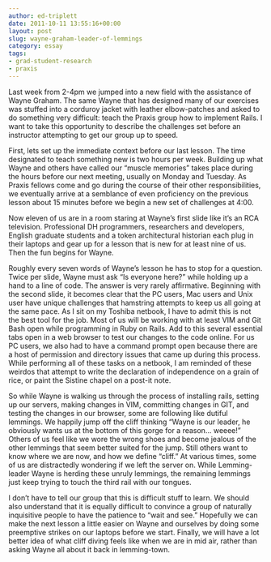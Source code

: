 ```yaml
---
author: ed-triplett
date: 2011-10-11 13:55:16+00:00
layout: post
slug: wayne-graham-leader-of-lemmings
category: essay
tags:
- grad-student-research
- praxis
---
```


Last week from 2-4pm we jumped into a new field with the assistance of Wayne Graham. The same Wayne that has designed many of our exercises was stuffed into a corduroy jacket with leather elbow-patches and asked to do something very difficult: teach the Praxis group how to implement Rails. I want to take this opportunity to describe the challenges set before an instructor attempting to get our group up to speed.




First, lets set up the immediate context before our last lesson. The time designated to teach something new is two hours per week. Building up what Wayne and others have called our “muscle memories” takes place during the hours before our next meeting, usually on Monday and Tuesday. As Praxis fellows come and go during the course of their other responsibilities, we eventually arrive at a semblance of even proficiency on the previous lesson about 15 minutes before we begin a new set of challenges at 4:00.




Now eleven of us are in a room staring at Wayne’s first slide like it’s an RCA television. Professional DH programmers, researchers and developers, English graduate students and a token architectural historian each plug in their laptops and gear up for a lesson that is new for at least nine of us. Then the fun begins for Wayne.




Roughly every seven words of Wayne’s lesson he has to stop for a question. Twice per slide, Wayne must ask “Is everyone here?” while holding up a hand to a line of code. The answer is very rarely affirmative.
Beginning with the second slide, it becomes clear that the PC users, Mac users and Unix user have unique challenges that hamstring attempts to keep us all going at the same pace. As I sit on my Toshiba netbook, I have to admit this is not the best tool for the job. Most of us will be working with at least VIM and Git Bash open while programming in Ruby on Rails. Add to this several essential tabs open in a web browser to test our changes to the code online. For us PC users, we also had to have a command prompt open because there are a host of permission and directory issues that came up during this process. While performing all of these tasks on a netbook, I am reminded of these weirdos that attempt to write the declaration of independence on a grain of rice, or paint the Sistine chapel on a post-it note.




So while Wayne is walking us through the process of installing rails, setting up our servers, making changes in VIM, committing changes in GIT, and testing the changes in our browser, some are following like dutiful lemmings. We happily jump off the cliff thinking “Wayne is our leader, he obviously wants us at the bottom of this gorge for a reason... weeee!” Others of us feel like we wore the wrong shoes and become jealous of the other lemmings that seem better suited for the jump. Still others want to know where we are now, and how we define “cliff.” At various times, some of us are distractedly wondering if we left the server on. While Lemming-leader Wayne is herding these unruly lemmings, the remaining lemmings just keep trying to touch the third rail with our tongues.




I don’t have to tell our group that this is difficult stuff to learn. We should also understand that it is equally difficult to convince a group of naturally inquisitive people to have the patience to “wait and see.” Hopefully we can make the next lesson a little easier on Wayne and ourselves by doing some preemptive strikes on our laptops before we start. Finally, we will have a lot better idea of what cliff diving feels like when we are in mid air, rather than asking Wayne all about it back in lemming-town.

